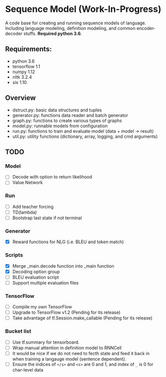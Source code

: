 # Sequence Model (Work-In-Progress)

A code base for creating and running sequence models of language. Including
language modeling, definition modeling, and common encoder-decoder stuffs.
**Required python 3.6**.

## Requirements:
- python 3.6
- tensorflow 1.1
- numpy 1.12
- nltk 3.2.4
- six 1.10

## Overview
- dstruct.py: basic data structures and tuples
- generator.py: functions data reader and batch generator
- graph.py: functions to create various types of graphs
- model.py: runnable models from configuration
- run.py: functions to train and evaluate model (data + model -> result)
- util.py: utility functions (dictionary, array, logging, and cmd arguments)

## TODO

### Model
- [ ] Decode with option to return likelihood
- [ ] Value Network

### Run
- [ ] Add teacher forcing
- [ ] TD(lambda)
- [ ] Bootstrap last state if not terminal

### Generator
- [x] Reward functions for NLG (i.e. BLEU and token match)

### Scripts
- [x] Merge _main.decode function into _main function
- [x] Decoding option group
- [ ] BLEU evaluation script
- [ ] Support multiple evaluation files

### TensorFlow
- [ ] Compile my own TensorFlow
- [ ] Upgrade to TensorFlow v1.2 (Pending for its release)
- [ ] Take advantage of tf.Session.make_callable (Pending for its release)

### Bucket list
- [ ] Use tf.summary for tensorboard.
- [ ] Wrap manual attention in definition model to RNNCell
- [ ] It would be nice if we do not need to fecth state and feed it back in when
      training a langauge model (sentence dependent).
- [ ] Ensure the indices of `</s>` and `<s>` are 0 and 1,
      and index of `_` is 0 for char-level data
